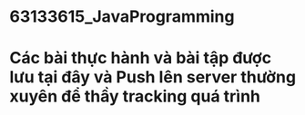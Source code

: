 # 63133615_JavaProgramming
# Các bài thực hành và bài tập được lưu tại đây và Push lên server thường xuyên để thầy tracking quá trình
